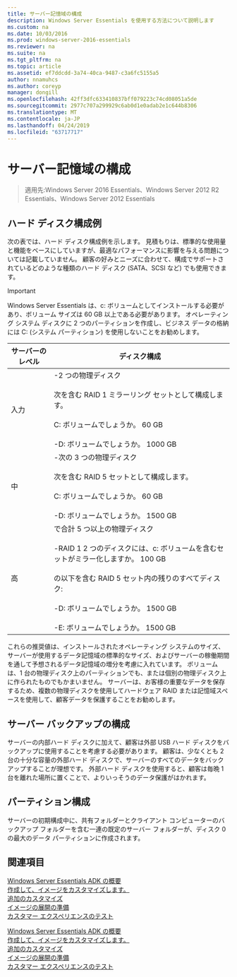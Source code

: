 ```yaml
---
title: サーバー記憶域の構成
description: Windows Server Essentials を使用する方法について説明します
ms.custom: na
ms.date: 10/03/2016
ms.prod: windows-server-2016-essentials
ms.reviewer: na
ms.suite: na
ms.tgt_pltfrm: na
ms.topic: article
ms.assetid: ef7ddcdd-3a74-40ca-9487-c3a6fc5155a5
author: nnamuhcs
ms.author: coreyp
manager: dongill
ms.openlocfilehash: 42ff3dfc633410837bff079223c74cd08051a5de
ms.sourcegitcommit: 2977c707a299929c6ab0d1e0adab2e1c644b8306
ms.translationtype: MT
ms.contentlocale: ja-JP
ms.lasthandoff: 04/24/2019
ms.locfileid: "63717717"
---
```

# <a name="configure-server-storage"></a>サーバー記憶域の構成

>適用先:Windows Server 2016 Essentials、Windows Server 2012 R2 Essentials、Windows Server 2012 Essentials

## <a name="sample-hard-disk-configurations"></a>ハード ディスク構成例  
 次の表では、ハード ディスク構成例を示します。 見積もりは、標準的な使用量と機能をベースにしていますが、最適なパフォーマンスに影響を与える問題については記載していません。 顧客の好みとニーズに合わせて、構成でサポートされているどのような種類のハード ディスク (SATA、SCSI など) でも使用できます。  
  
> [!IMPORTANT]
>   Windows Server Essentials は、c: ボリュームとしてインストールする必要があり、ボリューム サイズは 60 GB 以上である必要があります。 オペレーティング システム ディスクに 2 つのパーティションを作成し、ビジネス データの格納には C: (システム パーティション) を使用しないことをお勧めします。  
  
|サーバーのレベル|ディスク構成|  
|------------------|------------------------|  
|入力|-2 つの物理ディスク<br /><br /> 次を含む RAID 1 ミラーリング セットとして構成します。<br /><br /> C: ボリュームでしょうか。 60 GB<br /><br /> -D: ボリュームでしょうか。 1000 GB|  
|中|-次の 3 つの物理ディスク<br /><br /> 次を含む RAID 5 セットとして構成します。<br /><br /> C: ボリュームでしょうか。 60 GB<br /><br /> -D: ボリュームでしょうか。 1500 GB|  
|高|で合計 5 つ以上の物理ディスク<br /><br /> -RAID 1 2 つのディスクには、c: ボリュームを含むセットがミラー化しますか。 100 GB<br /><br /> の以下を含む RAID 5 セット内の残りのすべてディスク:<br /><br /> -D: ボリュームでしょうか。 1500 GB<br /><br /> -E: ボリュームでしょうか。 1500 GB|  
  
 これらの推奨値は、インストールされたオペレーティング システムのサイズ、サーバーが使用するデータ記憶域の標準的なサイズ、およびサーバーの稼働期間を通して予想されるデータ記憶域の増分を考慮に入れています。 ボリュームは、1 台の物理ディスク上のパーティションでも、または個別の物理ディスク上に作られたものでもかまいません。 サーバーは、お客様の重要なデータを保存するため、複数の物理ディスクを使用してハードウェア RAID または記憶域スペースを使用して、顧客データを保護することをお勧めします。  
  
## <a name="configuring-your-server-backup"></a>サーバー バックアップの構成  
 サーバーの内部ハード ディスクに加えて、顧客は外部 USB ハード ディスクをバックアップに使用することを考慮する必要があります。 顧客は、少なくとも 2 台の十分な容量の外部ハード ディスクで、サーバーのすべてのデータをバックアップすることが理想です。 外部ハード ディスクを使用すると、顧客は毎晩 1 台を離れた場所に置くことで、よりいっそうのデータ保護がはかれます。  
  
## <a name="partition-configuration"></a>パーティション構成  
 サーバーの初期構成中に、共有フォルダーとクライアント コンピューターのバックアップ フォルダーを含む一連の既定のサーバー フォルダーが、ディスク 0 の最大のデータ パーティションに作成されます。  
  
## <a name="see-also"></a>関連項目  

 [Windows Server Essentials ADK の概要](Getting-Started-with-the-Windows-Server-Essentials-ADK.md)   
 [作成して、イメージをカスタマイズします。](Creating-and-Customizing-the-Image.md)   
 [追加のカスタマイズ](Additional-Customizations.md)   
 [イメージの展開の準備](Preparing-the-Image-for-Deployment.md)   
 [カスタマー エクスペリエンスのテスト](Testing-the-Customer-Experience.md)

 [Windows Server Essentials ADK の概要](../install/Getting-Started-with-the-Windows-Server-Essentials-ADK.md)   
 [作成して、イメージをカスタマイズします。](../install/Creating-and-Customizing-the-Image.md)   
 [追加のカスタマイズ](../install/Additional-Customizations.md)   
 [イメージの展開の準備](../install/Preparing-the-Image-for-Deployment.md)   
 [カスタマー エクスペリエンスのテスト](../install/Testing-the-Customer-Experience.md)


